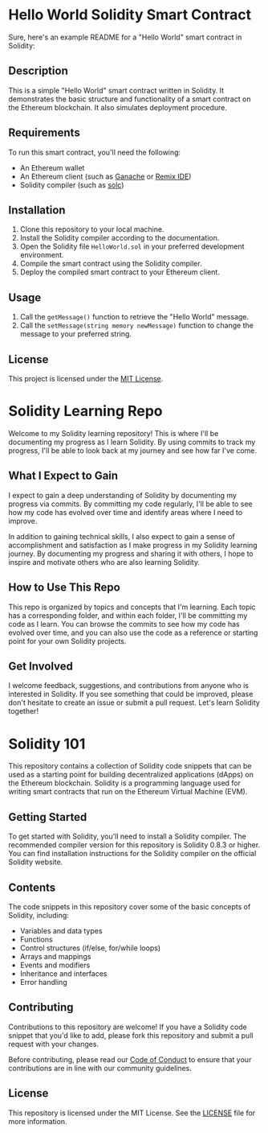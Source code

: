 # Hello World Solidity Smart Contract

Sure, here's an example README for a "Hello World" smart contract in Solidity:

## Description

This is a simple "Hello World" smart contract written in Solidity. 
It demonstrates the basic structure and functionality of a smart contract on the Ethereum blockchain.
It also simulates deployment procedure.

## Requirements

To run this smart contract, you'll need the following:

- An Ethereum wallet
- An Ethereum client (such as [Ganache](https://www.trufflesuite.com/ganache) or [Remix IDE](https://remix.ethereum.org/))
- Solidity compiler (such as [solc](https://solidity.readthedocs.io/en/latest/installing-solidity.html))

## Installation

1. Clone this repository to your local machine.
2. Install the Solidity compiler according to the documentation.
3. Open the Solidity file `HelloWorld.sol` in your preferred development environment.
4. Compile the smart contract using the Solidity compiler.
5. Deploy the compiled smart contract to your Ethereum client.

## Usage

1. Call the `getMessage()` function to retrieve the "Hello World" message.
2. Call the `setMessage(string memory newMessage)` function to change the message to your preferred string.

## License

This project is licensed under the [MIT License](https://opensource.org/licenses/MIT).




# Solidity Learning Repo
Welcome to my Solidity learning repository! This is where I'll be documenting my progress as I learn Solidity. By using commits to track my progress, I'll be able to look back at my journey and see how far I've come.

## What I Expect to Gain
I expect to gain a deep understanding of Solidity by documenting my progress via commits. By committing my code regularly, I'll be able to see how my code has evolved over time and identify areas where I need to improve.

In addition to gaining technical skills, I also expect to gain a sense of accomplishment and satisfaction as I make progress in my Solidity learning journey. By documenting my progress and sharing it with others, I hope to inspire and motivate others who are also learning Solidity.

## How to Use This Repo
This repo is organized by topics and concepts that I'm learning. Each topic has a corresponding folder, and within each folder, I'll be committing my code as I learn. You can browse the commits to see how my code has evolved over time, and you can also use the code as a reference or starting point for your own Solidity projects.

## Get Involved
I welcome feedback, suggestions, and contributions from anyone who is interested in Solidity. If you see something that could be improved, please don't hesitate to create an issue or submit a pull request. Let's learn Solidity together!



# Solidity 101

This repository contains a collection of Solidity code snippets that can be used as a starting point for building decentralized applications (dApps) on the Ethereum blockchain. Solidity is a programming language used for writing smart contracts that run on the Ethereum Virtual Machine (EVM).

Getting Started
---------------

To get started with Solidity, you'll need to install a Solidity compiler. The recommended compiler version for this repository is Solidity 0.8.3 or higher. You can find installation instructions for the Solidity compiler on the official Solidity website.

Contents
--------

The code snippets in this repository cover some of the basic concepts of Solidity, including:

*   Variables and data types
*   Functions
*   Control structures (if/else, for/while loops)
*   Arrays and mappings
*   Events and modifiers
*   Inheritance and interfaces
*   Error handling

Contributing
------------

Contributions to this repository are welcome! If you have a Solidity code snippet that you'd like to add, please fork this repository and submit a pull request with your changes.

Before contributing, please read our [Code of Conduct](CODE_OF_CONDUCT.md) to ensure that your contributions are in line with our community guidelines.

License
-------

This repository is licensed under the MIT License. See the [LICENSE](LICENSE) file for more information.
